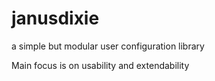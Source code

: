# janusdixie
a simple but modular user configuration library

Main focus is on usability and extendability
